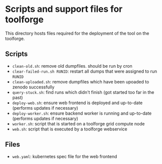 # Scripts and support files for toolforge

This directory hosts files required for the deployment of the tool on the toolforge.

## Scripts

- `clean-old.sh`: remove old dumpfiles. should be run by cron 
- `clear-failed-run.sh RUNID`: restart all dumps that were assigned to run `RUNID`
- `clean-uploaded.sh`: remove dumpfiles which have been upoaded to zenodo successfully
- `query-stuck.sh`: find runs which didn't finish (got started too far in the past)
- `deploy-web.sh`: ensure web frontend is deployed and up-to-date (performs updates if necessary)
- `deploy-worker.sh`: ensure backend worker is running and up-to-date (performs updates if necessary)
- `worker.sh`: script that is started on a toolforge grid compute node
- `web.sh`: script that is executed by a toolforge webservice 

## Files

- `web.yaml`: kubernetes spec file for the web frontend
